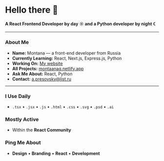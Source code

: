 # Hello there 👋

#### A React Frontend Developer by day ☼ and a Python developer by night ☾

---

### About Me
- **Name:** Montana — a front-end developer from Russia  
- **Currently Learning:** React, Next.js, Express.js, Python 
- **Working On:** [My website](https://montaanaq.netlify.app)  
- **All Projects:** [montaanaq.netlify.app](https://montaanaq.netlify.app)  
- **Ask Me About:** React, Python  
- **Contact:** [a.presovsky@list.ru](mailto:a.presovsky@list.ru)

---

### I Use Daily
- `.tsx` • `.jsx` • `.js` • `.html` • `.css` • `.svg` • `.psd` • `.ai`

### Mostly Active
- Within the **React Community**

### Ping Me About
- **Design** • **Branding** • **React** • **Development**
